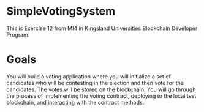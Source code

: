 # SimpleVotingSystem
This is Exercise 12 from MI4 in Kingsland Universities Blockchain Developer Program.

# Goals
You will build a voting application where you will initialize a set of candidates who will be contesting in the election
and then vote for the candidates. The votes will be stored on the blockchain. You will go through the process of
implementing the voting contract, deploying to the local test blockchain, and interacting with the contract methods.
